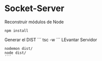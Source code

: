# Socket-Server

Reconstruir módulos de Node
```
npm install
```
Generar el DIST
´´´
tsc -w
´´´
LEvantar Servidor
```
nodemon dist/
node dist/
´´´